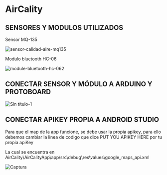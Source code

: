 # AirCality

## SENSORES Y MODULOS UTILIZADOS

Sensor MQ-135

![sensor-calidad-aire-mq135](https://user-images.githubusercontent.com/42156251/70282810-0b8f7500-178d-11ea-893a-d912de2e0028.jpg)

Modulo bluetooth HC-06

![module-bluetooth-hc-062](https://user-images.githubusercontent.com/42156251/70282974-9e301400-178d-11ea-8b28-8c604dd3fd05.jpg)

## CONECTAR SENSOR Y MÓDULO A ARDUINO Y PROTOBOARD

![Sin título-1](https://user-images.githubusercontent.com/42156251/70286811-97f46480-179a-11ea-9510-39b47164fe00.png)

## CONECTAR  APIKEY PROPIA  A ANDROID STUDIO

Para que el map de la app funcione, se debe usar la propia apikey, para ello debemos cambiar la  linea de codigo que dice PUT YOU APIKEY HERE por tu propia apiKey
 
La cual se encuentra en AirCality\AirCalityApp\app\src\debug\res\values\google_maps_api.xml

![Captura](https://user-images.githubusercontent.com/42156251/70287419-d68b1e80-179c-11ea-8d5b-c238c20d12b3.PNG)

